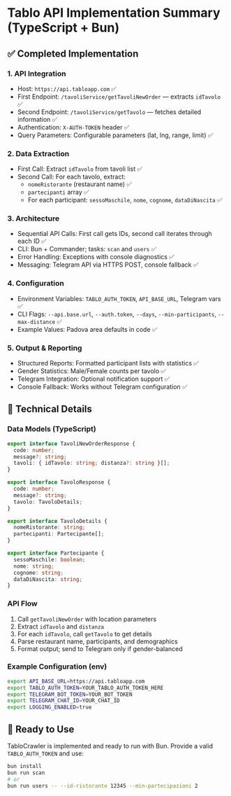 # Tablo API Implementation Summary (TypeScript + Bun)

## ✅ Completed Implementation

### 1. API Integration
- Host: `https://api.tabloapp.com` ✅
- First Endpoint: `/tavoliService/getTavoliNewOrder` — extracts `idTavolo` ✅
- Second Endpoint: `/tavoliService/getTavolo` — fetches detailed information ✅
- Authentication: `X-AUTH-TOKEN` header ✅
- Query Parameters: Configurable parameters (lat, lng, range, limit) ✅

### 2. Data Extraction
- First Call: Extract `idTavolo` from tavoli list ✅
- Second Call: For each tavolo, extract:
  - `nomeRistorante` (restaurant name) ✅
  - `partecipanti` array ✅
  - For each participant: `sessoMaschile`, `nome`, `cognome`, `dataDiNascita` ✅

### 3. Architecture
- Sequential API Calls: First call gets IDs, second call iterates through each ID ✅
- CLI: Bun + Commander; tasks: `scan` and `users` ✅
- Error Handling: Exceptions with console diagnostics ✅
- Messaging: Telegram API via HTTPS POST, console fallback ✅

### 4. Configuration
- Environment Variables: `TABLO_AUTH_TOKEN`, `API_BASE_URL`, Telegram vars ✅
- CLI Flags: `--api.base.url`, `--auth.token`, `--days`, `--min-participants`, `--max-distance` ✅
- Example Values: Padova area defaults in code ✅

### 5. Output & Reporting
- Structured Reports: Formatted participant lists with statistics ✅
- Gender Statistics: Male/Female counts per tavolo ✅
- Telegram Integration: Optional notification support ✅
- Console Fallback: Works without Telegram configuration ✅

## 🔧 Technical Details

### Data Models (TypeScript)
```ts
export interface TavoliNewOrderResponse {
  code: number;
  message?: string;
  tavoli: { idTavolo: string; distanza?: string }[];
}

export interface TavoloResponse {
  code: number;
  message?: string;
  tavolo: TavoloDetails;
}

export interface TavoloDetails {
  nomeRistorante: string;
  partecipanti: Partecipante[];
}

export interface Partecipante {
  sessoMaschile: boolean;
  nome: string;
  cognome: string;
  dataDiNascita: string;
}
```

### API Flow
1. Call `getTavoliNewOrder` with location parameters
2. Extract `idTavolo` and `distanza`
3. For each `idTavolo`, call `getTavolo` to get details
4. Parse restaurant name, participants, and demographics
5. Format output; send to Telegram only if gender-balanced

### Example Configuration (env)
```bash
export API_BASE_URL=https://api.tabloapp.com
export TABLO_AUTH_TOKEN=YOUR_TABLO_AUTH_TOKEN_HERE
export TELEGRAM_BOT_TOKEN=YOUR_BOT_TOKEN
export TELEGRAM_CHAT_ID=YOUR_CHAT_ID
export LOGGING_ENABLED=true
```

## 🚀 Ready to Use

TabloCrawler is implemented and ready to run with Bun. Provide a valid `TABLO_AUTH_TOKEN` and use:

```bash
bun install
bun run scan
# or
bun run users -- --id-ristorante 12345 --min-partecipazioni 2
```
